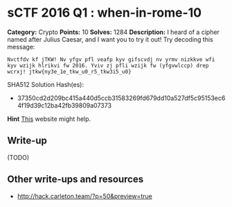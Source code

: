 # sCTF 2016 Q1 : when-in-rome-10

**Category:** Crypto
**Points:** 10
**Solves:** 1284
**Description:**
I heard of a cipher named after Julius Caesar, and I want you to try it out! Try decoding this message:

    Nvctfdv kf jTKW! Nv yfgv pfl veafp kyv gifscvdj nv yrmv nizkkve wfi kyv wzijk hlrikvi fw 2016. Yviv zj pfli wzijk fw (yfgvwlccp) drep wcrxj! jtkw{ny3e_1e_tkw_u0_r5_tkw3i5_u0}

SHA512 Solution Hash(es):
* 37350cd2d209bc415a440d5ccb31583269fd679dd10a527df5c95153ec64f19d39c12ba42fb39809a07373

**Hint**
[This](http://rumkin.com/tools/cipher/) website might help.

## Write-up

(TODO)

## Other write-ups and resources

* http://hack.carleton.team/?p=50&preview=true
